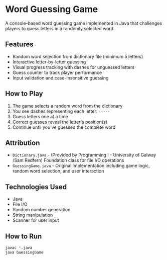 # Word Guessing Game

A console-based word guessing game implemented in Java that challenges players to guess letters in a randomly selected word.

## Features
- Random word selection from dictionary file (minimum 5 letters)
- Interactive letter-by-letter guessing
- Visual progress tracking with dashes for unguessed letters
- Guess counter to track player performance
- Input validation and case-insensitive guessing

## How to Play
1. The game selects a random word from the dictionary
2. You see dashes representing each letter: `-----`
3. Guess letters one at a time
4. Correct guesses reveal the letter's position(s)
5. Continue until you've guessed the complete word

## Attribution
- `Dictionary.java` - (Provided by Programming I - University of Galway /Sam Redfern) Foundation class for file I/O operations
- `GuessingGame.java` - Original implementation including game logic, random word selection, and user interaction

## Technologies Used
- Java
- File I/O
- Random number generation
- String manipulation
- Scanner for user input

## How to Run
```bash
javac *.java
java GuessingGame
